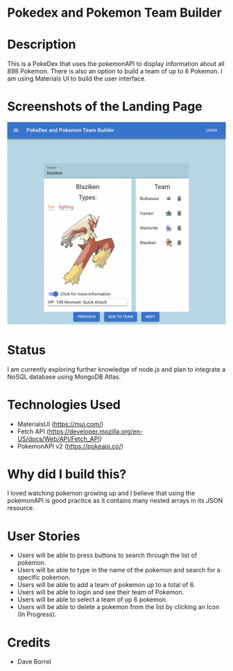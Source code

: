 # Pokedex and Pokemon Team Builder

# Description

This is a PokeDex that uses the pokemonAPI to display information about all 898 Pokemon. There is also an option to build a team of up to 6 Pokemon. I am using Materials UI to build the user interface.

# Screenshots of the Landing Page

![Loading](demo1.png)

# Status
I am currently exploring further knowledge of node.js and plan to integrate a NoSQL database using MongoDB Atlas.

# Technologies Used

* MaterialsUI (https://mui.com/)
* Fetch API (https://developer.mozilla.org/en-US/docs/Web/API/Fetch_API)
* PokemonAPI v2 (https://pokeapi.co/)

# Why did I build this?
I loved watching pokemon growing up and I believe that using the pokemonAPI is good practice as it contains many nested arrays in its JSON resource.

# User Stories

* Users will be able to press buttons to search through the list of pokemon.
* Users will be able to type in the name of the pokemon and search for a specific pokemon.
* Users will be able to add a team of pokemon up to a total of 6.
* Users will be able to login and see their team of Pokemon.
* Users will be able to select a team of up 6 pokemon.
* Users will be able to delete a pokemon from the list by clicking an Icon (In Progress).

# Credits
* Dave Borrel

